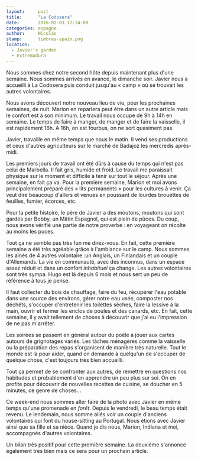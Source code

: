 ```yaml
---
layout:     post
title:      "La Codosera"
date:       2016-02-03 17:34:00
categories: espagne
author:     Nicolas
stamp:      timbres-spain.png
location:
  - Javier's garden
  - Extremadura
---
```


Nous sommes chez notre second hôte depuis maintenant plus d'une semaine. Nous sommes
arrivés en avance, le dimanche soir. Javier nous a accueilli à La Codosera puis conduit
jusqu'au « camp » où se trouvait les autres volontaires.

<!--more-->

Nous avons découvert notre nouveau lieu de vie, pour les prochaines semaines, de nuit. Marion en
reparlera peut être dans un autre article mais le confort est à son minimum. Le travail
nous occupe de 9h à 14h en semaine. Le temps de faire à manger, de manger et de faire
la vaisselle, il est rapidement 16h. À 16h, on est fourbus, on ne sort quasiment pas.

Javier, travaille en même temps que nous le matin. Il vend ses productions et ceux d'autres
agriculteurs sur le marché de Badajoz les mercredis après-midi.

Les premiers jours de travail ont été dûrs à cause du temps qui n'est pas celui de Marbella.
Il fait gris, humide et froid. Le travail me paraissait physique sur le moment et difficile
à tenir sur tout le séjour. Après une semaine, en fait ça va.
Pour la première semaine, Marion et moi avons principalement préparé des « lits permanents »
pour les cultures à venir. Ça veut dire beaucoup d'allers et venues en poussant de lourdes
brouettes de feuilles, fumier, écorces, etc.

Pour la petite histoire, le père de Javier a des moutons, moutons qui sont gardés par Bobby,
un Mâtin Espagnol, qui est plein de pûces. Du coup, nous avons vérifié une partie de notre
proverbe : en voyageant on récolte au moins les puces.

Tout ça ne semble pas très fun me direz-vous. En fait, cette première semaine a été très
agréable grâce à l'ambiance sur le camp. Nous sommes les aînés de 4 autres volontaire :un Anglais,
un Finlandais et un couple d'Allemands. La vie en communauté, avec des inconnus, dans un espace
assez réduit et dans un confort <i>inhabituel</i> ça change. Les autres volontaires sont très
sympa. Hugo est là depuis 6 mois et nous sert un peu de référence à tous je pense.

Il faut collecter du bois de chauffage, faire du feu, récupérer l'eau potable dans une source
des environs, gérer notre eau usée, composter nos déchêts, s'occuper d'entretenir les toilettes
sêches, faire la lessive à la main, ouvrir et fermer les enclos de poules et des canards, etc.
En fait, cette semaine, il y avait tellement de choses à découvrir que j'ai eu l'impression
de ne pas m'arrêter.

Les soirées se passent en général autour du poële à jouer aux cartes autours de grignotages variés.
Les tâches ménagères comme la vaisselle ou la préparation des repas s'organisent de manière
très naturelle. Tout le monde est là pour aider, quand on demande à quelqu'un de s'occuper de
quelque chose, c'est toujours très bien accueilli.

Tout ça permet de se confronter aux autres, de remettre en questions nos habitudes et probablement
d'en apprendre un peu plus sur soi. On en profite pour découvrir de nouvelles recettes de cuisine,
se doucher en 5 minutes, ce genre de choses...

Ce week-end nous sommes aller faire de la photo avec Javier en même temps qu'une promenade en
<i>forêt</i>. Depuis le vendredi, le beau temps était revenu. Le lendemain, nous somme allés
voir un couple d'anciens volontaires qui font du house-sitting au Portugal. Nous étions avec
Javier ainsi que sa fille et sa nièce. Quand je dis nous, Marion, Indiana et moi, accompagnés
d'autres volontaires.

Un bilan très positif pour cette première semaine. La deuxième s'annonce également très bien mais
ce sera pour un prochain article.
